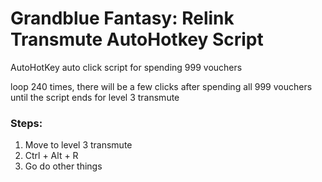 # Grandblue Fantasy: Relink Transmute AutoHotkey Script

AutoHotKey auto click script for spending 999 vouchers 

loop 240 times, there will be a few clicks after spending all 999 vouchers until the script ends for level 3 transmute 

### Steps:
1. Move to level 3 transmute
2. Ctrl + Alt + R
3. Go do other things

